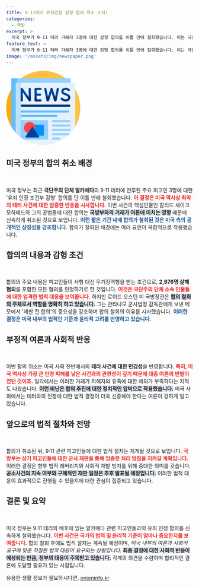 ```yaml
---
title: 9·11테러 유죄인정 감형 합의 취소 소식!
categories:
  - 국방
excerpt: >
  미국 정부가 9·11 테러 가해자 3명에 대한 감형 합의를 이틀 만에 철회했습니다. 이는 극단주의 범죄에 대한 연루를 우려한 조치로, 부정적 여론을 반영한 결정으로 분석됩니다.
feature_text: >
  미국 정부가 9·11 테러 가해자 3명에 대한 감형 합의를 이틀 만에 철회했습니다. 이는 극단주의 범죄에 대한 연루를 우려한 조치로, 부정적 여론을 반영한 결정으로 분석됩니다.
image: '/assets/img/newspaper.png'
---
```


<p><img src="/assets/img/newspaper.png" alt="kimp 속보" /></p>

<h2 data-ke-size="size26">미국 정부의 합의 취소 배경</h2>

<p data-ke-size="size16">&nbsp;</p>

<p>미국 정부는 최근 <b>극단주의 단체 알카에다</b>의 9·11 테러에 연루된 주요 피고인 3명에 대한 '유죄 인정 조건부 감형' 합의를 단 이틀 만에 철회했습니다. <b><span style="color: #ee2323;">이 결정은 미국 역사상 최악의 테러 사건에 대한 엄중한 반응을 시사합니다.</span></b> 이번 사건의 핵심인물인 칼리드 셰이크 모하메드와 그의 공범들에 대한 합의는 <b><span style="background-color: #21538527;">국방부와의 거래가 여론에 미치는 영향</span></b> 때문에 신속하게 취소된 것으로 보입니다. <b><span style="color: #1a5490;">이런 짧은 기간 내에 합의가 철회된 것은 미국 측의 공개적인 상징성을 강조합니다.</span></b> 합의가 철회된 배경에는 여러 요인이 복합적으로 작용했습니다.</p>

<h2 data-ke-size="size26">합의의 내용과 감형 조건</h2>

<p data-ke-size="size16">&nbsp;</p>

<p>합의의 주요 내용은 피고인들이 사형 대신 무기징역형을 받는 조건으로, <b>2,976명 살해 혐의</b>를 포함한 모든 혐의를 인정하기로 한 것입니다. <b><span style="color: #ee2323;">이것은 극단주의 단체 소속 인물들에 대한 엄격한 법적 대응을 보여줍니다.</span></b> 하지만 로이드 오스틴 미 국방장관은 <b><span style="background-color: #21538527;">합의 철회의 주체로서 역할을 명확히 하고 있습니다.</span></b> 그는 관타나모 군사법정 감독관에게 보낸 메모에서 '재판 전 합의'의 중요성을 강조하며 합의 철회의 이유를 시사했습니다. <b><span style="color: #1a5490;">이러한 결정은 미국 내부의 법적인 기준과 윤리적 고려를 반영하고 있습니다.</span></b></p>

<h2 data-ke-size="size26">부정적 여론과 사회적 반응</h2>

<p data-ke-size="size16">&nbsp;</p>

<p>이번 합의 취소는 미국 사회 전반에서의 <b>테러 사건에 대한 민감성</b>을 반영합니다. <b><span style="color: #ee2323;">특히, 미국 역사상 가장 큰 인명 피해를 낳은 사건과의 관련성이 깊기 때문에 대중 여론의 반발이 컸던 것이죠.</span></b> 일각에서는 이러한 거래가 피해자와 유족에 대한 예의가 부족하다는 지적도 나왔습니다. <b><span style="background-color: #21538527;">이런 비난은 합의 추진에 대한 정치적인 압박으로 작용했습니다.</span></b> 미국 사회에서는 테러와의 전쟁에 대한 법적 결정이 더욱 신중해야 한다는 여론이 강하게 일고 있습니다.</p>

<h2 data-ke-size="size26">앞으로의 법적 절차와 전망</h2>

<p data-ke-size="size16">&nbsp;</p>

<p>합의가 취소된 뒤, 9·11 관련 피고인들에 대한 법적 절차는 재개될 것으로 보입니다. <b><span style="color: #ee2323;">국방부는 상기 피고인들에 대한 군사 재판을 통해 엄중한 처리 방침을 지켜갈 계획입니다.</span></b> 이러한 결정은 향후 법적 레버리지와 사회적 재발 방지를 위해 중대한 의미를 갖습니다. <b><span style="background-color: #21538527;">공소사건의 지속 여부와 구체적인 재판 일정은 추후 발표될 예정입니다.</span></b> 이러한 법적 대응이 효과적으로 진행될 수 있을지에 대한 관심이 집중되고 있습니다.</p>

<h2 data-ke-size="size26">결론 및 요약</h2>

<p data-ke-size="size16">&nbsp;</p>

<p>미국 정부는 9·11 테러의 배후에 있는 알카에다 관련 피고인들과의 유죄 인정 합의를 신속하게 철회했습니다. <b><span style="color: #ee2323;">이번 사건은 국가의 법적 및 윤리적 기준이 얼마나 중요한지를 보여줍니다.</span></b> 합의 철회 후에도 법적 절차는 계속될 예정이며, <em>미국 내부의 여론과 사회적 요구에 맞춘 적절한 법적 대응이 요구되는 상황입니다.</em>  <b><span style="background-color: #21538527;">최종 결정에 대한 사회적 반응이 예상되는 만큼, 정부의 대응이 주목받고 있습니다.</span></b> 각계의 의견을 수렴하며 합리적인 결론에 도달할 필요가 있는 시점입니다.</p>
유용한 생활 정보가 필요하시다면, <a href="https://onioninfo.kr" rel="dofollow">onioninfo.kr</a>


